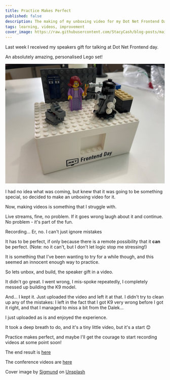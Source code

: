 ```yaml
---
title: Practice Makes Perfect
published: false
description: The making of my unboxing video for my Dot Net Frontend Day speaker gift
tags: learning, videos, improvement
cover_image: https://raw.githubusercontent.com/StacyCash/blog-posts/main/general/practice-makes-perfect/cover-image.jpg
---
```


Last week I received my speakers gift for talking at Dot Net Frontend day.

An absolutely amazing, personalised Lego set!

![Personalised Doctor Who Lego Set](https://raw.githubusercontent.com/StacyCash/blog-posts/main/general/practice-makes-perfect/speaker-gift.jpg)

I had no idea what was coming, but knew that it was going to be something special, so decided to make an unboxing video for it.

Now, making videos is something that I struggle with.

Live streams, fine, no problem. If it goes wrong laugh about it and continue. No problem - it's part of the fun.

Recording... Er, no. I can't just ignore mistakes

It has to be perfect, if only because there is a remote possibility that it **can** be perfect. (Note: no it can't, but I don't let logic stop me stressing!)

It is something that I've been wanting to try for a while though, and this seemed an innocent enough way to practice.

So lets unbox, and build, the speaker gift in a video.

It didn't go great. I went wrong, I mis-spoke repeatedly, I completely messed up building the K9 model.

And... I kept it. Just uploaded the video and left it at that. I didn't try to clean up any of the mistakes: I left in the fact that I got K9 very wrong before I got it right, and that I managed to miss a bit from the Dalek... 

I just uploaded as is and enjoyed the experience.

It took a deep breath to do, and it's a tiny little video, but it's a start 😊

Practice makes perfect, and maybe I'll get the courage to start recording videos at some point soon!

The end result is [here](https://youtu.be/Cn2weYHikT4)

The conference videos are [here](https://www.dotnet-frontend.com/recordings)

Cover image by <a href="https://unsplash.com/@sigmund?utm_source=unsplash&utm_medium=referral&utm_content=creditCopyText">Sigmund</a> on <a href="https://unsplash.com/s/photos/practice?utm_source=unsplash&utm_medium=referral&utm_content=creditCopyText">Unsplash</a>
  